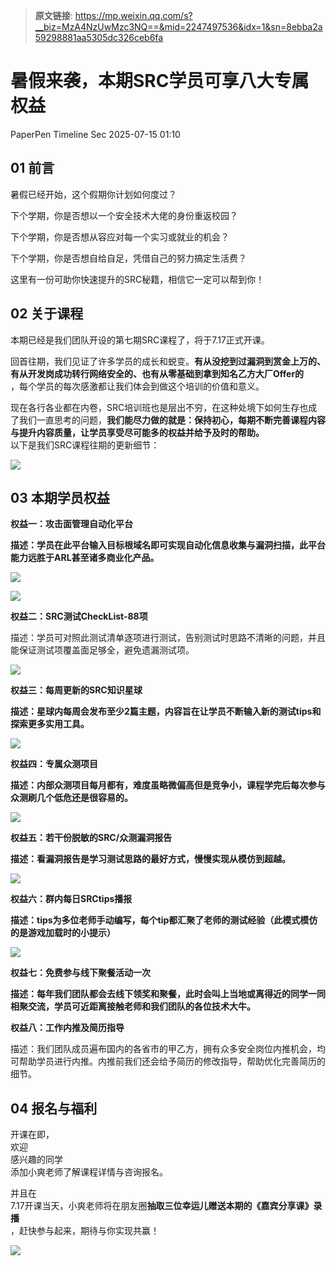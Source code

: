 > **原文链接**: https://mp.weixin.qq.com/s?__biz=MzA4NzUwMzc3NQ==&mid=2247497536&idx=1&sn=8ebba2a59298881aa5305dc326ceb6fa

#  暑假来袭，本期SRC学员可享八大专属权益  
PaperPen  Timeline Sec   2025-07-15 01:10  
  
## 01 前言  
  
暑假已经开始，这个假期你计划如何度过？  
  
下个学期，你是否想以一个安全技术大佬的身份重返校园？  
  
下个学期，你是否想从容应对每一个实习或就业的机会？  
  
下个学期，你是否想自给自足，凭借自己的努力搞定生活费？  
  
这里有一份可助你快速提升的SRC秘籍，相信它一定可以帮到你！  
## 02 关于课程  
  
本期已经是我们团队开设的第七期SRC课程了，将于7.17正式开课。  
  
回首往期，我们见证了许多学员的成长和蜕变。**有从没挖到过漏洞到赏金上万的、有从开发岗成功转行网络安全的、也有从零基础到拿到知名乙方大厂Offer的**  
，每个学员的每次感激都让我们体会到做这个培训的价值和意义。  
  
现在各行各业都在内卷，SRC培训班也是层出不穷，在这种处境下如何生存也成了我们一直思考的问题，**我们能尽力做的就是：保持初心，每期不断完善课程内容与提升内容质量，让学员享受尽可能多的权益并给予及时的帮助。**  
以下是我们SRC课程往期的更新细节：  
  
![](https://mmbiz.qpic.cn/sz_mmbiz_png/VfLUYJEMVsh9EyibL1LibM7JSFFA0ia2icCX3FywdngOjD0YPEAvia1rOVF3G9O7EjJrW5kxU6cz8KTjHIYomAZCyoA/640?wx_fmt=png&from=appmsg "")  
## 03 本期学员权益  
  
**权益一：攻击面管理自动化平台**  
  
**描述：学员在此平台输入目标根域名即可实现自动化信息收集与漏洞扫描，此平台能力远胜于ARL甚至诸多商业化产品。**  
  
![](https://mmbiz.qpic.cn/sz_mmbiz_png/VfLUYJEMVsh9EyibL1LibM7JSFFA0ia2icCX2PCDUd3ibJ96mQaoAEKLJ7A0U5KN6xrKJxRnV1np0qLibOHgGXkZ0yoA/640?wx_fmt=png&from=appmsg "")  
  
![](https://mmbiz.qpic.cn/sz_mmbiz_png/VfLUYJEMVsh9EyibL1LibM7JSFFA0ia2icCXIepy6hAia5pjSmIibpFw9nj2ibq57hmU9ublsFKnb2wBbS87jS353gqVg/640?wx_fmt=png&from=appmsg "")  
  
**权益二：SRC测试CheckList-88项**  
  
描述：学员可对照此测试清单逐项进行测试，告别测试时思路不清晰的问题，并且能保证测试项覆盖面足够全，避免遗漏测试项。  
  
![](https://mmbiz.qpic.cn/sz_mmbiz_jpg/VfLUYJEMVsh9EyibL1LibM7JSFFA0ia2icCXeYS7L05UXS6Siapnl27BuAHedhXicXTvu93hk5s2ujUbaTuxRmZaggTg/640?wx_fmt=jpeg&from=appmsg "")  
  
**权益三：每周更新的SRC知识星球**  
  
**描述：星球内每周会发布至少2篇主题，内容旨在让学员不断输入新的测试tips和探索更多实用工具。**  
  
![](https://mmbiz.qpic.cn/sz_mmbiz_jpg/VfLUYJEMVsh9EyibL1LibM7JSFFA0ia2icCXicia6Cek9asvLpsaI3UZCHqbic7EQH4ticqq2TIDclPOzmbSI5ntISb7vQ/640?wx_fmt=jpeg&from=appmsg "")  
  
**权益四：专属众测项目**  
  
**描述：内部众测项目每月都有，难度虽略微偏高但是竞争小，课程学完后每次参与众测刷几个低危还是很容易的。**  
  
![](https://mmbiz.qpic.cn/sz_mmbiz_png/VfLUYJEMVsh9EyibL1LibM7JSFFA0ia2icCXzR53NWWaOZVEl6rXlhBWEUoDoz9b6eicuRYohKfEBkOTiayuOkKId3kA/640?wx_fmt=png&from=appmsg "")  
  
**权益五：若干份脱敏的SRC/众测漏洞报告**  
  
**描述：看漏洞报告是学习测试思路的最好方式，慢慢实现从模仿到超越。**  
  
![](https://mmbiz.qpic.cn/sz_mmbiz_jpg/VfLUYJEMVsh9EyibL1LibM7JSFFA0ia2icCX5JNu6GaXzSlrVV0w3ZjpWh8qeE9U9pKqtPat0CB9C2MexLticxdVlUQ/640?wx_fmt=jpeg&from=appmsg "")  
  
**权益六：群内每日SRCtips播报**  
  
**描述：tips为多位老师手动编写，每个tip都汇聚了老师的测试经验（此模式模仿的是游戏加载时的小提示）**  
  
![](https://mmbiz.qpic.cn/sz_mmbiz_jpg/VfLUYJEMVsh9EyibL1LibM7JSFFA0ia2icCXNghcdv7s3Y0PCEt9fwHwRz6EJbNFTvFxFecRJPibf9xQezBcRB07tcw/640?wx_fmt=jpeg&from=appmsg "")  
  
**权益七：免费参与线下聚餐活动一次**  
  
**描述：每年我们团队都会去线下领奖和聚餐，此时会叫上当地或离得近的同学一同相聚交流，学员可近距离接触老师和我们团队的各位技术大牛。**  
  
**权益八：工作内推及简历指导**  
  
描述：我们团队成员遍布国内的各省市的甲乙方，拥有众多安全岗位内推机会，均可帮助学员进行内推。内推前我们还会给予简历的修改指导，帮助优化完善简历的细节。  
## 04 报名与福利  
  
开课在即，  
欢迎  
感兴趣的同学  
添加小爽老师了解课程详情与咨询报名。  
  
并且在  
7.17开课当天，小爽老师将在朋友圈**抽取三位幸运儿赠送本期的《嘉宾分享课》录播**  
，赶快参与起来，期待与你实现共赢！  
  
![](https://mmbiz.qpic.cn/sz_mmbiz_png/VfLUYJEMVsh9EyibL1LibM7JSFFA0ia2icCXUAvrFmMC6WompSc3SBxL6F93U87ev7Q3aboT0bjfRsTmbzB5IoVhhA/640?wx_fmt=png&from=appmsg "")  
  
  
